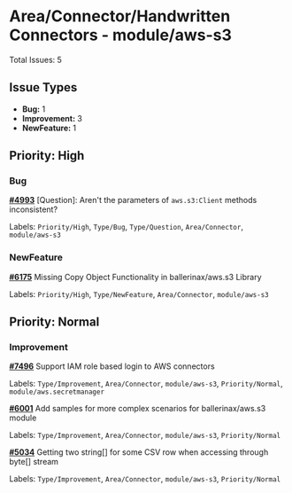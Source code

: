 # Area/Connector/Handwritten Connectors - module/aws-s3

Total Issues: 5

## Issue Types

- **Bug:** 1
- **Improvement:** 3
- **NewFeature:** 1

## Priority: High

### Bug

**[#4993](https://github.com/ballerina-platform/ballerina-library/issues/4993)** [Question]: Aren't the parameters of `aws.s3:Client` methods inconsistent?

Labels: `Priority/High`, `Type/Bug`, `Type/Question`, `Area/Connector`, `module/aws-s3`

### NewFeature

**[#6175](https://github.com/ballerina-platform/ballerina-library/issues/6175)** Missing Copy Object Functionality in ballerinax/aws.s3 Library

Labels: `Priority/High`, `Type/NewFeature`, `Area/Connector`, `module/aws-s3`

## Priority: Normal

### Improvement

**[#7496](https://github.com/ballerina-platform/ballerina-library/issues/7496)** Support IAM role based login to AWS connectors

Labels: `Type/Improvement`, `Area/Connector`, `module/aws-s3`, `Priority/Normal`, `module/aws.secretmanager`

**[#6001](https://github.com/ballerina-platform/ballerina-library/issues/6001)** Add samples for more complex scenarios for ballerinax/aws.s3 module 

Labels: `Type/Improvement`, `Area/Connector`, `module/aws-s3`, `Priority/Normal`

**[#5034](https://github.com/ballerina-platform/ballerina-library/issues/5034)** Getting two string[] for some CSV row when accessing through byte[] stream

Labels: `Type/Improvement`, `Area/Connector`, `module/aws-s3`, `Priority/Normal`

